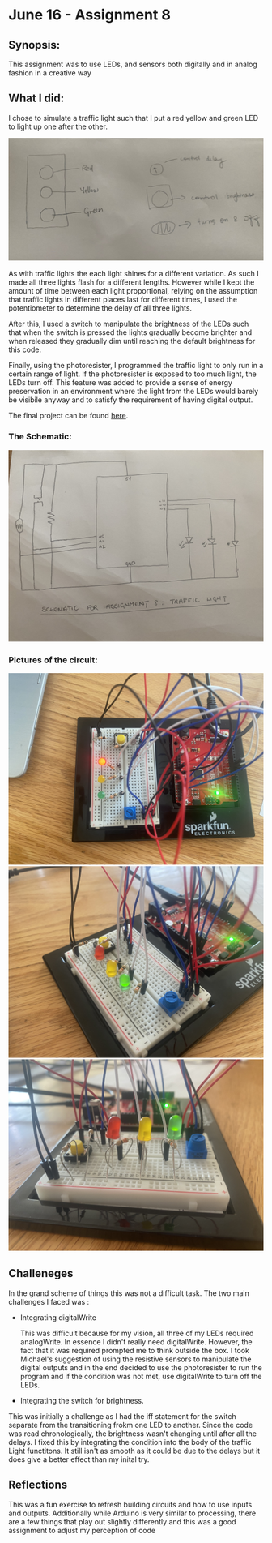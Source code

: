 # June 16 - Assignment 8

## Synopsis:

This assignment was to use LEDs, and sensors both digitally and in analog fashion in a creative way

## What I did:

I chose to simulate a traffic light such that I put a red yellow and green LED to light up one after the other.

![](sketch.jpg)

As with traffic lights the each light shines for a different variation. As such I made all three lights flash for a different lengths. However while I kept the amount of time between each light proportional, relying on the assumption that traffic lights in different places last for different times, I used the potentiometer to determine the delay of all three lights. 

After this, I used a switch to manipulate the brightness of the LEDs such that when the switch is pressed the lights gradually become brighter and when released they gradually dim until reaching the default brightness for this code. 

Finally, using the photoresister, I programmed the traffic light to only run in a certain range of light. If the photoresister is exposed to too much light, the LEDs turn off. This feature was added to provide a sense of energy preservation in an environment where the light from the LEDs would barely be visibile anyway and to satisfy the requirement of having digital output.

The final project can be found [here]().

### The Schematic:

![](schematic.jpg)

### Pictures of the circuit:

![](trafficLight1.jpg)
![](trafficLight2.jpg)
![](trafficLight3.jpg)



## Challeneges

In the grand scheme of things this was not a difficult task. The two main challenges I faced was :

- Integrating digitalWrite
 
  This was difficult because for my vision, all three of my LEDs required analogWrite. In essence I didn't really need digitalWrite. However, the fact that it was required prompted me to think outside the box. I took Michael's suggestion of using the resistive sensors to manipulate the digital outputs and in the end decided to use the photoresister to run the program and if the condition was not met, use digitalWrite to turn off the LEDs.
  
 - Integrating the switch for brightness.
  
  This was initially a challenge as I had the iff statement for the switch separate from the transitioning frokm one LED to another. Since the code was read chronologically, the brightness wasn't changing until after all the delays. I fixed this by integrating the condition into the body of the traffic Light functitons. It still isn't as smooth as it could be due to the delays but it does give a better effect than my inital try.
  
  ## Reflections
  
  This was a fun exercise to refresh building circuits and how to use inputs and outputs. Additionally while Arduino is very similar to processing, there are a few things that play out slightly differently and this was a good assignment to adjust my perception of code
